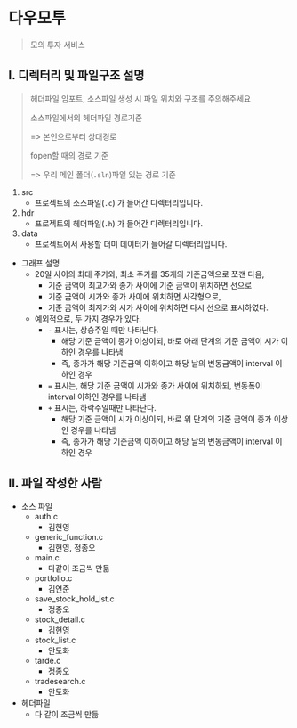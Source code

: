 # 다우모투

> 모의 투자 서비스



##  I. 디렉터리 및 파일구조 설명

> 헤더파일 임포트, 소스파일 생성 시 파일 위치와 구조를 주의해주세요
>
> 소스파일에서의 헤더파일 경로기준
>
> => 본인으로부터 상대경로
>
>
> fopen할 때의 경로 기준
>
> => 우리 메인 폴더(`.sln`)파일 있는 경로 기준

1. src
   - 프로젝트의 소스파일(`.c`) 가 들어간 디렉터리입니다.
2. hdr
   - 프로젝트의 헤더파일(`.h`) 가 들어간 디렉터리입니다.
3. data
   - 프로젝트에서 사용할 더미 데이터가 들어갈 디렉터리입니다.





- 그래프 설명
  - 20일 사이의 최대 주가와, 최소 주가를 35개의 기준금액으로 쪼갠 다음,
    - 기준 금액이 최고가와 종가 사이에 기준 금액이 위치하면 선으로
    - 기준 금액이 시가와 종가 사이에 위치하면 사각형으로,
    - 기준 금액이 최저가와 시가 사이에 위치하면 다시 선으로 표시하였다.
  - 예외적으로, 두 가지 경우가 있다.
    - `-` 표시는,  상승주일 때만 나타난다.
      - 해당 기준 금액이 종가 이상이되, 바로 아래 단계의 기준 금액이 시가 이하인 경우를 나타냄
      - 즉, 종가가 해당 기준금액 이하이고 해당 날의 변동금액이 interval 이하인 경우
    - `=` 표시는, 해당 기준 금액이 시가와 종가 사이에 위치하되, 변동폭이 interval 이하인 경우를 나타냄
    - `+` 표시는, 하락주일때만 나타난다.
      - 해당 기준 금액이 시가 이상이되, 바로 위 단계의 기준 금액이 종가 이상인 경우를 나타냄
      - 즉, 종가가 해당 기준금액 이하이고 해당 날의 변동금액이 interval 이하인 경우





## II. 파일 작성한 사람

- 소스 파일
  - auth.c
    - 김현영
  - generic_function.c
    - 김현영, 정종오
  - main.c
    - 다같이 조금씩 만듦
  - portfolio.c
    - 김연준
  - save_stock_hold_lst.c
    - 정종오
  - stock_detail.c
    - 김현영
  - stock_list.c
    - 안도화
  - tarde.c
    - 정종오
  - tradesearch.c
    - 안도화
- 헤더파일
  - 다 같이 조금씩 만듦
